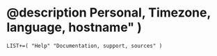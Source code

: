 
# @description Personal, Timezone, language, hostname" )


	

	LIST+=( "Help" "Documentation, support, sources" )